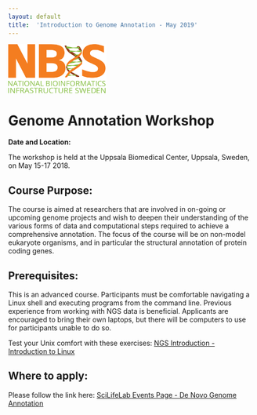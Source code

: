 ```yaml
---
layout: default
title:  'Introduction to Genome Annotation - May 2019'
---
```


[<img align="center" src="NBIS.png" width="200" height="100" />](https://nbis.se) 

# Genome Annotation Workshop

**Date and Location:**

The workshop is held at the Uppsala Biomedical Center, Uppsala, Sweden, on May 15-17 2018.

## Course Purpose:

The course is aimed at researchers that are involved in on-going or upcoming genome projects and wish to deepen their understanding of the various forms of data and computational steps required to achieve a comprehensive annotation. The focus of the course will be on non-model eukaryote organisms, and in particular the structural annotation of protein coding genes.


## Prerequisites:

This is an advanced course. Participants must be comfortable navigating a Linux shell and executing 
programs from the command line. Previous experience from working with NGS data is beneficial. Applicants 
are encouraged to bring their own laptops, but there will be computers to use for participants unable to do so.

Test your Unix comfort with these exercises: [NGS Introduction - Introduction to Linux](https://scilifelab.github.io/courses/ngsintro/1809/labs/linux-intro)

## Where to apply:

Please follow the link here: [SciLifeLab Events Page - De Novo Genome Annotation](https://www.scilifelab.se/events/introduction-to-genome-annotation/)
